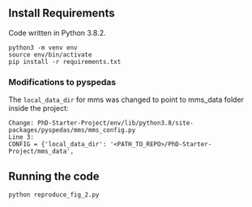 ## Install Requirements

Code written in Python 3.8.2.

`python3 -m venv env`  
`source env/bin/activate`  
`pip install -r requirements.txt`

### Modifications to pyspedas

The `local_data_dir` for mms was changed to point to mms_data folder inside the project:

```
Change: PhD-Starter-Project/env/lib/python3.8/site-packages/pyspedas/mms/mms_config.py
Line 3:
CONFIG = {'local_data_dir': '<PATH_TO_REPO>/PhD-Starter-Project/mms_data',
```

## Running the code

`python reproduce_fig_2.py`
